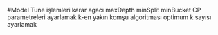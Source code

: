 #Model Tune işlemleri 
karar agacı maxDepth minSplit minBucket CP parametreleri ayarlamak
k-en yakın komşu algoritması optimum k sayısı ayarlamak
